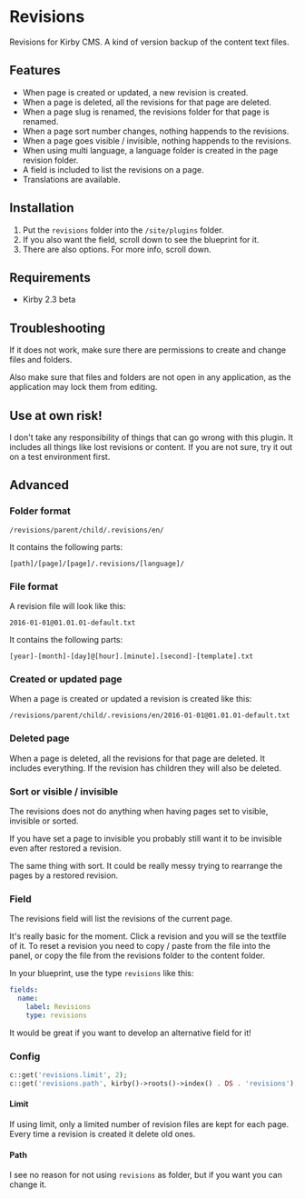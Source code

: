 # Revisions

Revisions for Kirby CMS. A kind of version backup of the content text files.

## Features

- When page is created or updated, a new revision is created.
- When a page is deleted, all the revisions for that page are deleted.
- When a page slug is renamed, the revisions folder for that page is renamed.
- When a page sort number changes, nothing happends to the revisions.
- When a page goes visible / invisible, nothing happends to the revisions.
- When using multi language, a language folder is created in the page revision folder.
- A field is included to list the revisions on a page.
- Translations are available.

## Installation

1. Put the `revisions` folder into the `/site/plugins` folder.
1. If you also want the field, scroll down to see the blueprint for it.
1. There are also options. For more info, scroll down.

## Requirements

- Kirby 2.3 beta

## Troubleshooting

If it does not work, make sure there are permissions to create and change files and folders.

Also make sure that files and folders are not open in any application, as the application may lock them from editing.

## Use at own risk!

I don't take any responsibility of things that can go wrong with this plugin. It includes all things like lost revisions or content. If you are not sure, try it out on a test environment first.

## Advanced

### Folder format

```
/revisions/parent/child/.revisions/en/
```

It contains the following parts:

```
[path]/[page]/[page]/.revisions/[language]/
```

### File format

A revision file will look like this:

```
2016-01-01@01.01.01-default.txt
```

It contains the following parts:

```
[year]-[month]-[day]@[hour].[minute].[second]-[template].txt
```

### Created or updated page

When a page is created or updated a revision is created like this:

```
/revisions/parent/child/.revisions/en/2016-01-01@01.01.01-default.txt
```

### Deleted page

When a page is deleted, all the revisions for that page are deleted. It includes everything. If the revision has children they will also be deleted.

### Sort or visible / invisible

The revisions does not do anything when having pages set to visible, invisible or sorted.

If you have set a page to invisible you probably still want it to be invisible even after restored a revision.

The same thing with sort. It could be really messy trying to rearrange the pages by a restored revision.

### Field

The revisions field will list the revisions of the current page.

It's really basic for the moment. Click a revision and you will se the textfile of it. To reset a revision you need to copy / paste from the file into the panel, or copy the file from the revisions folder to the content folder.

In your blueprint, use the type `revisions` like this:

```yaml
fields:
  name:
    label: Revisions
    type: revisions
```

It would be great if you want to develop an alternative field for it!

### Config

```php
c::get('revisions.limit', 2);
c::get('revisions.path', kirby()->roots()->index() . DS . 'revisions');
```

#### Limit

If using limit, only a limited number of revision files are kept for each page. Every time a revision is created it delete old ones.

#### Path

I see no reason for not using `revisions` as folder, but if you want you can change it.